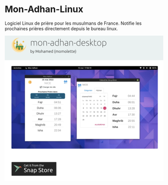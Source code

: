 # Mon-Adhan-Linux
Logiciel Linux de prière pour les musulmans de France. Notifie les prochaines prières directement depuis le bureau linux.

<img src="/imgs/snapstore.png" alt="Snap Store Link Mon Adhan"  href="https://snapcraft.io/mon-adhan-desktop"/>
